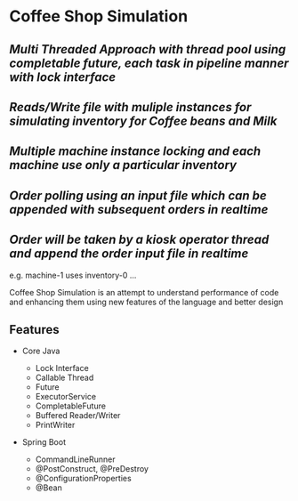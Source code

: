 # Coffee Shop Simulation

## _Multi Threaded Approach with thread pool using completable future, each task in pipeline manner with lock interface_

## _Reads/Write file with muliple instances for simulating inventory for Coffee beans and Milk_

## _Multiple machine instance locking and each machine use only a particular inventory_

## _Order polling using an input file which can be appended with subsequent orders in realtime_

## _Order will be taken by a kiosk operator thread and append the order input file in realtime_

e.g. machine-1 uses inventory-0 ...

Coffee Shop Simulation is an attempt to understand performance of code and enhancing them using new features of the language and better design

## Features

- Core Java

  - Lock Interface
  - Callable Thread
  - Future
  - ExecutorService
  - CompletableFuture
  - Buffered Reader/Writer
  - PrintWriter

- Spring Boot

  - CommandLineRunner
  - @PostConstruct, @PreDestroy
  - @ConfigurationProperties
  - @Bean
